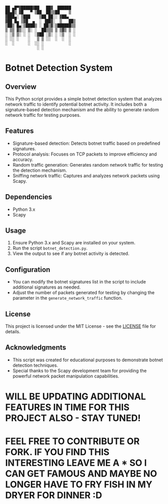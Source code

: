 ```
██ ▄█▀▓█████▓██   ██▓  ██████ 
██▄█▒ ▓█   ▀ ▒██  ██▒▒██    ▒  
▓███▄░ ▒███    ▒██ ██░░ ▓██▄   
▓██ █▄ ▒▓█  ▄  ░ ▐██▓░  ▒   ██▒
▒██▒ █▄░▒████▒ ░ ██▒▓░▒██████▒▒
▒ ▒▒ ▓▒░░ ▒░ ░  ██▒▒▒ ▒ ▒▓▒ ▒ ░
░ ░▒ ▒░ ░ ░  ░▓██ ░▒░ ░ ░▒  ░ ░
░ ░░ ░    ░   ▒ ▒ ░░  ░  ░  ░  
░  ░      ░  ░░ ░           ░  
              ░ ░ 
```

# Botnet Detection System

## Overview
This Python script provides a simple botnet detection system that analyzes network traffic to identify potential botnet activity. It includes both a signature-based detection mechanism and the ability to generate random network traffic for testing purposes.

## Features
- Signature-based detection: Detects botnet traffic based on predefined signatures.
- Protocol analysis: Focuses on TCP packets to improve efficiency and accuracy.
- Random traffic generation: Generates random network traffic for testing the detection mechanism.
- Sniffing network traffic: Captures and analyzes network packets using Scapy.

## Dependencies
- Python 3.x
- Scapy

## Usage
1. Ensure Python 3.x and Scapy are installed on your system.
2. Run the script `botnet_detection.py`.
3. View the output to see if any botnet activity is detected.

## Configuration
- You can modify the botnet signatures list in the script to include additional signatures as needed.
- Adjust the number of packets generated for testing by changing the parameter in the `generate_network_traffic` function.

## License
This project is licensed under the MIT License - see the [LICENSE](LICENSE) file for details.

## Acknowledgments
- This script was created for educational purposes to demonstrate botnet detection techniques.
- Special thanks to the Scapy development team for providing the powerful network packet manipulation capabilities.

# WILL BE UPDATING ADDITIONAL FEATURES IN TIME FOR THIS PROJECT ALSO - STAY TUNED! 

# FEEL FREE TO CONTRIBUTE OR FORK. IF YOU FIND THIS INTERESTING LEAVE ME A * SO I CAN GET FAMOUS AND MAYBE NO LONGER HAVE TO FRY FISH IN MY DRYER FOR DINNER :D 

